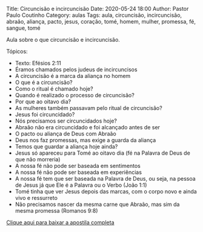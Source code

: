 Title: Circuncisão e incircuncisão
Date: 2020-05-24 18:00
Author: Pastor Paulo Coutinho
Category: aulas
Tags: aula, circuncisão, incircuncisão, abraão, aliança, pacto, jesus, coração, tomé, homem, mulher, promessa, fé, sangue, tomé

Aula sobre o que circuncisão e incircuncisão.

Tópicos:

- Texto: Efésios 2:11
- Éramos chamados pelos judeus de incircuncisos
- A circuncisão é a marca da aliança no homem
- O que é a circuncisão?
- Como o ritual é chamado hoje?
- Quando é realizado o processo de circuncisão?
- Por que ao oitavo dia?
- As mulheres também passavam pelo ritual de circuncisão?
- Jesus foi circuncidado?
- Nós precisamos ser circuncidados hoje?
- Abraão não era circuncidado e foi alcançado antes de ser
- O pacto ou aliança de Deus com Abraão
- Deus nos faz promessas, mas exige a guarda da aliança
- Temos que guardar a aliança hoje ainda?
- Jesus só apareceu para Tomé ao oitavo dia (fé na Palavra de Deus de que não morreria)
- A nossa fé não pode ser baseada em sentimentos
- A nossa fé não pode ser baseada em experiências
- A nossa fé tem que ser baseada na Palavra de Deus, ou seja, na pessoa de Jesus já que Ele é a Palavra ou o Verbo (João 1:1)
- Tomé tinha que ver Jesus depois das marcas, com o corpo novo e ainda vivo e ressurreto
- Não precisamos nascer da mesma carne que Abraão, mas sim da mesma promessa (Romanos 9:8)


[Clique aqui para baixar a apostila completa](https://www.dropbox.com/s/s9359jue1p2oweo/Aula%20EBD%20-%20Circuncis%C3%A3o%20e%20incircuncis%C3%A3o%20-%2024_05_2020.pdf?dl=1)